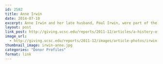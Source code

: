 ```yaml
---
id: 2582
title: Anne Irwin
date: 2014-07-10
excerpt: Anne Irwin and her late husband, Paul Irwin, were part of the original fundraising board for the Seymour Marine Discovery Center.
layout: post
link_post: http://giving.ucsc.edu/reports/2011-12/articles/a-history-of-generosity.php
image_url:
  - http://giving.ucsc.edu/reports/2011-12/images/article-photos/irwin-anne.jpg
thumbnail_image: irwin-anne.jpg
categories: "Donor Profiles"
format: link
---
```


